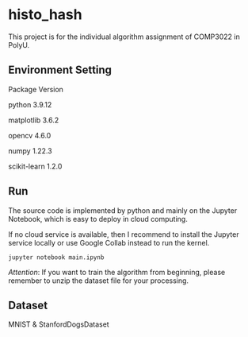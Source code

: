 # histo_hash
This project is for the individual algorithm assignment of COMP3022 in PolyU.

## Environment Setting

Package	          Version

python	          3.9.12

matplotlib	      3.6.2

opencv	          4.6.0

numpy	            1.22.3

scikit-learn	    1.2.0

## Run

The source code is implemented by python and mainly on the Jupyter Notebook, which is easy to deploy in cloud computing. 

If no cloud service is available, then I recommend to install the Jupyter service locally or use Google Collab instead to run the kernel.

```jupyter notebook main.ipynb```

*Attention*: If you want to train the algorithm from beginning, please remember to unzip the dataset file for your processing. 

## Dataset
MNIST & StanfordDogsDataset
